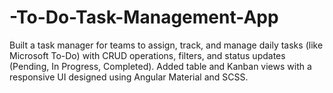 # -To-Do-Task-Management-App
Built a task manager for teams to assign,  track, and manage daily tasks (like Microsoft To-Do) with CRUD operations,  filters, and status updates (Pending, In Progress, Completed). Added table and  Kanban views with a responsive UI designed using Angular Material and SCSS.
